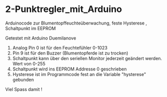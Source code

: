 # 2-Punktregler_mit_Arduino
Arduinocode zur Blumentopffeuchteüberwachung, feste Hysterese , Schaltpunkt im EEPROM

Getestet mit Arduino Duemilanove

1. Analog Pin 0 ist für den Feuchtefühler 0-1023
2. Pin 9 ist für den Buzzer (Blumentopferde ist zu trocken)
3. Schaltpunkt kann über den seriellen Monitor jederzeit geändert werden. Wert von 0-255
6. Schaltpunkt wird ins EEPROM Addresse 0 geschrieben  
7. Hysterese ist im Programmcode fest an die Variable "hysterese" gebunden

Viel Spass damit !
